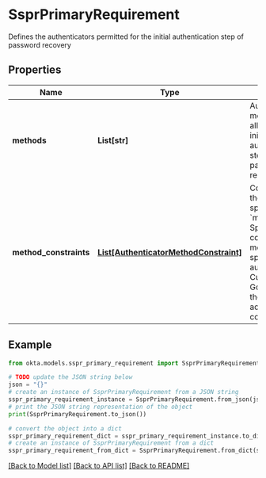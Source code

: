 # SsprPrimaryRequirement

Defines the authenticators permitted for the initial authentication step of password recovery

## Properties

Name | Type | Description | Notes
------------ | ------------- | ------------- | -------------
**methods** | **List[str]** | Authenticator methods allowed for the initial authentication step of password recovery | [optional] 
**method_constraints** | [**List[AuthenticatorMethodConstraint]**](AuthenticatorMethodConstraint.md) | Constraints on the values specified in the &#x60;methods&#x60; array. Specifying a constraint limits methods to specific authenticator(s). Currently, Google OTP is the only accepted constraint. | [optional] 

## Example

```python
from okta.models.sspr_primary_requirement import SsprPrimaryRequirement

# TODO update the JSON string below
json = "{}"
# create an instance of SsprPrimaryRequirement from a JSON string
sspr_primary_requirement_instance = SsprPrimaryRequirement.from_json(json)
# print the JSON string representation of the object
print(SsprPrimaryRequirement.to_json())

# convert the object into a dict
sspr_primary_requirement_dict = sspr_primary_requirement_instance.to_dict()
# create an instance of SsprPrimaryRequirement from a dict
sspr_primary_requirement_from_dict = SsprPrimaryRequirement.from_dict(sspr_primary_requirement_dict)
```
[[Back to Model list]](../README.md#documentation-for-models) [[Back to API list]](../README.md#documentation-for-api-endpoints) [[Back to README]](../README.md)


